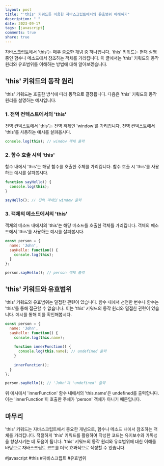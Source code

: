 ```yaml
---
layout: post
title: "'this' 키워드를 이용한 자바스크립트에서의 유효범위 이해하기"
description: " "
date: 2023-09-17
tags: [javascript]
comments: true
share: true
---
```


자바스크립트에서 'this'는 매우 중요한 개념 중 하나입니다. 'this' 키워드는 현재 실행 중인 함수나 메소드에서 참조하는 객체를 가리킵니다. 이 글에서는 'this' 키워드의 동작 원리와 유효범위를 이해하는 방법에 대해 알아보겠습니다.

## 'this' 키워드의 동작 원리

'this' 키워드는 호출한 방식에 따라 동적으로 결정됩니다. 다음은 'this' 키워드의 동작 원리를 설명하는 예시입니다.

### 1. 전역 컨텍스트에서의 'this'

전역 컨텍스트에서 'this'는 전역 객체인 'window'를 가리킵니다. 전역 컨텍스트에서 'this'를 사용하는 예시를 살펴봅시다.

```javascript
console.log(this); // window 객체 출력
```

### 2. 함수 호출 시의 'this'

함수 내에서 'this'는 해당 함수를 호출한 주체를 가리킵니다. 함수 호출 시 'this'를 사용하는 예시를 살펴봅시다.

```javascript
function sayHello() {
  console.log(this);
}

sayHello(); // 전역 객체인 window 출력
```

### 3. 객체의 메소드에서의 'this'

객체의 메소드 내에서의 'this'는 해당 메소드를 호출한 객체를 가리킵니다. 객체의 메소드에서 'this'를 사용하는 예시를 살펴봅시다.

```javascript
const person = {
  name: 'John',
  sayHello: function() {
    console.log(this);
  }
};

person.sayHello(); // person 객체 출력
```

## 'this' 키워드와 유효범위

'this' 키워드와 유효범위는 밀접한 관련이 있습니다. 함수 내에서 선언한 변수나 함수는 'this'를 통해 접근할 수 없습니다. 이는 'this' 키워드의 동작 원리와 밀접한 관련이 있습니다. 예시를 통해 이를 확인해봅시다.

```javascript
const person = {
  name: 'John',
  sayHello: function() {
    console.log(this.name);
    
    function innerFunction() {
      console.log(this.name); // undefined 출력
    }
    
    innerFunction();
  }
};

person.sayHello(); // 'John'과 'undefined' 출력
```

위 예시에서 'innerFunction' 함수 내에서의 'this.name'은 undefined를 출력합니다. 이는 'innerFunction'이 호출한 주체가 'person' 객체가 아니기 때문입니다.

## 마무리

'this' 키워드는 자바스크립트에서 중요한 개념으로, 함수나 메소드 내에서 참조하는 객체를 가리킵니다. 적절하게 'this' 키워드를 활용하여 작성한 코드는 유지보수와 가독성을 향상시키는 데 도움이 됩니다. 'this' 키워드의 동작 원리와 유효범위에 대한 이해를 바탕으로 자바스크립트 코드를 더욱 효과적으로 작성할 수 있습니다.

#javascript #this #자바스크립트 #유효범위